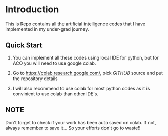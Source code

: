 # Introduction

This is Repo contains all the artificial intelligence codes that I have implemented in my under-grad journey.

## Quick Start

1. You can implement all these codes using local IDE for python, but for ACO you will need to use google colab.

2. Go to <https://colab.research.google.com/>, pick _GITHUB_ source and put the repository details

3. I will also recommend to use colab for most python codes as it is convinient to use colab than other IDE's.

## NOTE

Don't forget to check if your work has been auto saved on colab. If not, always remember to save it... So your efforts don't go to waste!!
